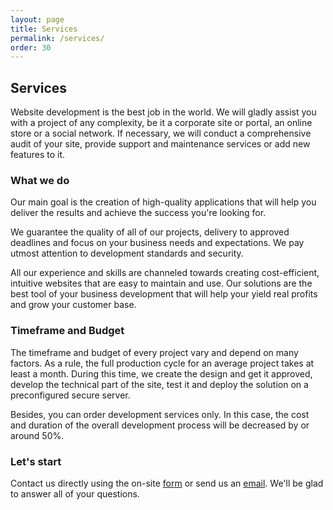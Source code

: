 ```yaml
---
layout: page
title: Services
permalink: /services/
order: 30
---
```


## Services

Website development is the best job in the world. We will gladly assist you with a project of any complexity, be it a corporate site or portal, an online store or a social network. If necessary, we will conduct a comprehensive audit of your site, provide support and maintenance services or add new features to it.


<h3 class="header">What we do</h3>

Our main goal is the creation of high-quality applications that will help you deliver the results and achieve the success you're looking for.

We guarantee the quality of all of our projects, delivery to approved deadlines and focus on your business needs and expectations. We pay utmost attention to development standards and security.

All our experience and skills are channeled towards creating cost-efficient, intuitive websites that are easy to maintain and use. Our solutions are the best tool of your business development that will help your yield real profits and grow your customer base.


<h3 class="header">Timeframe and Budget</h3>

The timeframe and budget of every project vary and depend on many factors. As a rule, the full production cycle for an average project takes at least a month. During this time, we create the design and get it approved, develop the technical part of the site, test it and deploy the solution on a preconfigured secure server.

Besides, you can order development services only. In this case, the cost and duration of the overall development process will be decreased by or around 50%.


<h3 class="header">Let's start</h3>

<p>Contact us directly using the on-site <a href="/contact/">form</a> or send us an <a href="&#109;&#097;&#105;&#108;&#116;&#111;&#058;&#105;n&#x66;&#111;&#64;&#97;&#x72;&#116;&#99;&#x72;&#x61;&#100;le&#46;&#99;&#111;&#x6d;">email</a>. We'll be glad to answer all of your questions.</p>

